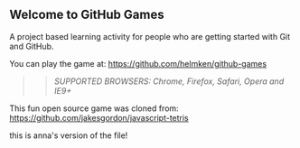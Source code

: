 ## Welcome to GitHub Games

A project based learning activity for people who are getting started with Git and GitHub.

You can play the game at: https://github.com/helmken/github-games

>> _*SUPPORTED BROWSERS*: Chrome, Firefox, Safari, Opera and IE9+_

This fun open source game was cloned from: https://github.com/jakesgordon/javascript-tetris

this is anna's version of the file!
